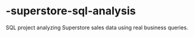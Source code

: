# -superstore-sql-analysis
SQL project analyzing Superstore sales data using real business queries.
